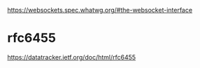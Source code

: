 https://websockets.spec.whatwg.org/#the-websocket-interface

# rfc6455
https://datatracker.ietf.org/doc/html/rfc6455